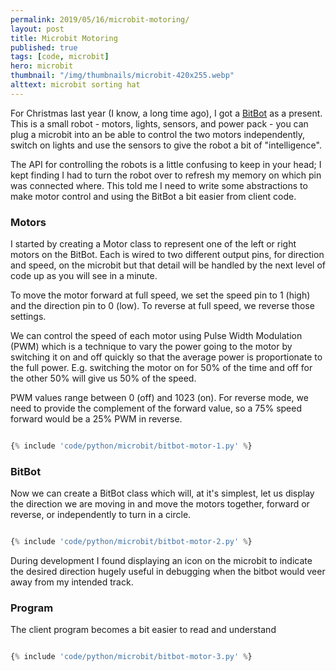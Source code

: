 ```yaml
---
permalink: 2019/05/16/microbit-motoring/
layout: post
title: Microbit Motoring
published: true
tags: [code, microbit]
hero: microbit
thumbnail: "/img/thumbnails/microbit-420x255.webp"
alttext: microbit sorting hat
---
```


For Christmas last year (I know, a long time ago), I got a <a href="http://4tronix.co.uk/blog/?p=1490">BitBot</a> as
a present. This is a small robot - motors, lights, sensors, and power pack - you can plug a microbit into an
be able to control the two motors independently, switch on lights and use the sensors to give the robot a bit of
"intelligence".

The API for controlling the robots is a little confusing to keep in your head; I kept finding I had to turn the
robot over to refresh my memory on which pin was connected where. This told me I need to write some abstractions to make
motor control and using the BitBot a bit easier from client code.

### Motors

I started by creating a Motor class to represent one of the left or right motors on the BitBot. Each is wired to two different
output pins, for direction and speed, on the microbit but that detail will be handled by the next level of code up as you
will see in a minute.

To move the motor forward at full speed, we set the speed pin to 1 (high) and the direction pin to 0 (low). To reverse at full
speed, we reverse those settings.

We can control the speed of each motor using Pulse Width Modulation (PWM) which is a technique to vary the power going to the motor
by switching it on and off quickly so that the average power is proportionate to the full power. E.g. switching the motor on
for 50% of the time and off for the other 50% will give us 50% of the speed.

PWM values range between 0 (off) and 1023 (on). For reverse mode, we need to provide the complement of the forward value, so a
75% speed forward would be a 25% PWM in reverse.

```python

{% include 'code/python/microbit/bitbot-motor-1.py' %}

```

### BitBot

Now we can create a BitBot class which will, at it's simplest, let us display the direction we are moving in and move the
motors together, forward or reverse, or independently to turn in a circle.

```python

{% include 'code/python/microbit/bitbot-motor-2.py' %}

```

During development I found displaying an icon on the microbit to indicate the desired direction hugely useful in debugging when
the bitbot would veer away from my intended track.

### Program

The client program becomes a bit easier to read and understand

```python

{% include 'code/python/microbit/bitbot-motor-3.py' %}

```
